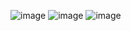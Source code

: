 ![image](https://github.com/user-attachments/assets/ba6c799a-df29-4fa8-a514-01406646abc5)
![image](https://github.com/user-attachments/assets/888be074-ca18-44ad-a522-c89289951114)
![image](https://github.com/user-attachments/assets/889964b4-b34c-4297-b976-1216ad5db7f7)
